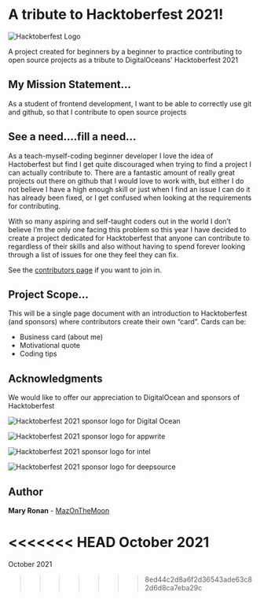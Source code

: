 # __A tribute to Hacktoberfest 2021!__

![Hacktoberfest Logo](https://hacktoberfest.digitalocean.com/_nuxt/img/logo-hacktoberfest-full.f42e3b1.svg)

A project created for beginners by a beginner to practice contributing to open source projects as a tribute to DigitalOceans' Hacktoberfest 2021

## __My Mission Statement...__

 As a student of frontend development, I want to be able to correctly use git and github, so that I contribute to open source projects

 ## __See a need....fill a need...__

 As a teach-myself-coding beginner developer I love the idea of Hactoberfest but find I get quite discouraged when trying to find a project I can actually contribute to. 
There are a fantastic amount of really great projects out there on github that I would love to work with, but either I do not believe I have a high enough skill or just when I find an issue I can do it has already been fixed, or I get confused when looking at the requirements for contributing.

With so many aspiring and self-taught coders out in the world I don’t believe I’m the only one facing this problem so this year I have decided to create a project dedicated for Hacktoberfest that anyone can contribute to regardless of their skills and also without having to spend forever looking through a list of issues for one they feel they can fix.

See the [contributors page](contributing.md) if you want to join in.

 ## __Project Scope...__
 This will be a single page document with an introduction to Hacktoberfest (and sponsors) where contributors create their own “card”.
 Cards can be:
 * Business card (about me)
 * Motivational quote
 * Coding tips

 ## __Acknowledgments__
We would like to offer our appreciation to DigitalOcean and sponsors of Hacktoberfest

![Hacktoberfest 2021 sponsor logo for Digital Ocean](https://hacktoberfest.digitalocean.com/_nuxt/img/logo-digitalocean-gr.f6faef2.svg)

![Hacktoberfest 2021 sponsor logo for appwrite](https://hacktoberfest.digitalocean.com/_nuxt/img/logo-appwrite-gr.1161116.svg)

![Hacktoberfest 2021 sponsor logo for intel](https://hacktoberfest.digitalocean.com/_nuxt/img/logo-intel-gr.a510816.svg)

![Hacktoberfest 2021 sponsor logo for deepsource](https://hacktoberfest.digitalocean.com/_nuxt/img/logo-deepsource-gr.37aa9bc.svg)

## __Author__

**Mary Ronan** - [MazOnTheMoon](https://github.com/MazontheMoon)

<<<<<<< HEAD
October 2021
=======
October 2021
>>>>>>> 8ed44c2d8a6f2d36543ade63c82d6d8ca7eba29c
